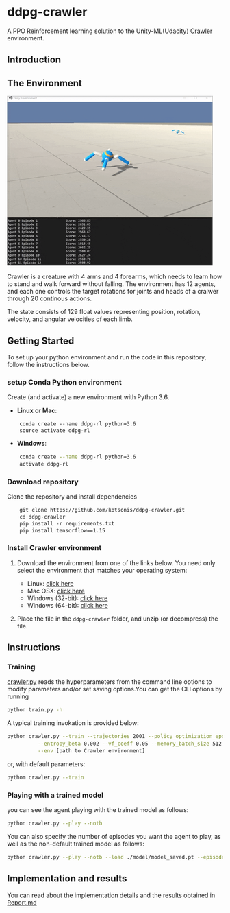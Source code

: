 


# ddpg-crawler
A PPO Reinforcement learning solution to the Unity-ML(Udacity) [Crawler](https://github.com/Unity-Technologies/ml-agents/blob/master/docs/Learning-Environment-Examples.md#crawler) environment. 

## Introduction

## The Environment

![Trained Agent](images/crawler_trained_agent.gif)

Crawler is a creature with 4 arms and 4 forearms, which needs to learn how to stand and walk forward without falling. The environment has 12 agents, and each one controls the target rotations for joints and heads of a cralwer through 20 continous actions.

The state consists of 129 float values representing position, rotation, velocity, and angular velocities of each limb.

## Getting Started
To set up your python environment and run the code in this repository, follow the instructions below.
### setup Conda Python environment

Create (and activate) a new environment with Python 3.6.

- __Linux__ or __Mac__: 
```shell
	conda create --name ddpg-rl python=3.6
	source activate ddpg-rl
```
- __Windows__: 
```bash
	conda create --name ddpg-rl python=3.6 
	activate ddpg-rl
```
### Download repository
 Clone the repository and install dependencies

```shell
	git clone https://github.com/kotsonis/ddpg-crawler.git
	cd ddpg-crawler
	pip install -r requirements.txt
	pip install tensorflow==1.15
```

### Install Crawler environment
1. Download the environment from one of the links below.  You need only select the environment that matches your operating system:

	- Linux: [click here](https://s3-us-west-1.amazonaws.com/udacity-drlnd/P2/Crawler/Crawler_Linux.zip)
	- Mac OSX: [click here](https://s3-us-west-1.amazonaws.com/udacity-drlnd/P2/Crawler/Crawler.app.zip)
	- Windows (32-bit): [click here](https://s3-us-west-1.amazonaws.com/udacity-drlnd/P2/Crawler/Crawler_Windows_x86.zip)
	- Windows (64-bit): [click here](https://s3-us-west-1.amazonaws.com/udacity-drlnd/P2/Crawler/Crawler_Windows_x86_64.zip)

2. Place the file in the `ddpg-crawler` folder, and unzip (or decompress) the file.

## Instructions
### Training
[crawler.py](crawler.py) reads the hyperparameters from the command line options to modify parameters and/or set saving options.You can get the CLI options by running
```bash
python train.py -h
```
A typical training invokation is provided below:
```bash
python crawler.py --train --trajectories 2001 --policy_optimization_epochs 160 \
		  --entropy_beta 0.002 --vf_coeff 0.05 --memory_batch_size 512 --actor_lr 8e-5 --gamma 0.95 \
		  --env [path to Crawler environment]
```
or, with default parameters:
```bash
pythom crawler.py --train
```

### Playing with a trained model
you can see the agent playing with the trained model as follows:
```bash
python crawler.py --play --notb
```
You can also specify the number of episodes you want the agent to play, as well as the non-default trained model as follows:
```bash
python crawler.py --play --notb --load ./model/model_saved.pt --episodes 20
```

## Implementation and results
You can read about the implementation details and the results obtained in [Report.md](Report.md)
